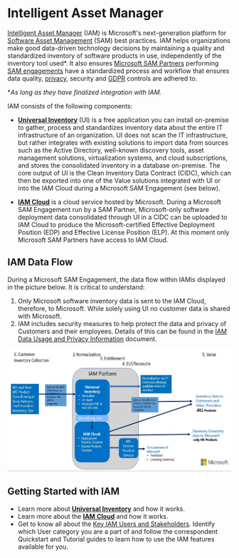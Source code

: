# Intelligent Asset Manager

[Intelligent Asset Manager](https://aka.ms/SAMIAM) (IAM) is Microsoft's next-generation platform for [Software Asset Management](https://www.microsoft.com/sam) (SAM) best practices. IAM helps organizations make good data-driven technology decisions by maintaining a quality and standardized inventory of software products in use, independently of the inventory tool used*. It also ensures [Microsoft SAM Partners](https://www.microsoft.com/sam/programs-sampartner.aspx) performing [SAM engagements](https://www.microsoft.com/sam/programs-engagements.aspx) have a standardized process and workflow that ensures data quality, [privacy](https://privacy.microsoft.com), security and [GDPR](https://www.microsoft.com/it-it/trustcenter/privacy/gdpr) controls are adhered to.

**As long as they have finalized integration with IAM.*

IAM consists of the following components:

- **[Universal Inventory](Overview/UI.md)** (UI) is a free application you can install on-premise to gather, process and standardizes inventory data about the entire IT infrastructure of an organization. UI does not scan the IT infrastructure, but rather integrates with existing solutions to import data from sources such as the Active Directory, well-known discovery tools, asset management solutions, virtualization systems, and cloud subscriptions, and stores the consolidated inventory in a database on-premise. The core output of UI is the Clean Inventory Data Contract (CIDC), which can then be exported into one of the Value solutions integrated with UI or into the IAM Cloud during a Microsoft SAM Engagement (see below).

- **[IAM Cloud](Overview/IAMCloud.md)** is a cloud service hosted by Microsoft. During a Microsoft SAM Engagement run by a SAM Partner, Microsoft-only software deployment data consolidated through UI in a CIDC can be uploaded to IAM Cloud to produce the Microsoft-certified Effective Deployment Position (EDP) and Effective License Position (ELP). At this moment only Microsoft SAM Partners have access to IAM Cloud.

## IAM Data Flow

During a Microsoft SAM Engagement, the data flow within IAMis displayed in the picture below. It is critical to understand:

1. Only Microsoft software inventory data is sent to the IAM Cloud, therefore, to Microsoft. While solely using UI no customer data is shared with Microsoft.
1. IAM includes security measures to help protect the data and privacy of Customers and their employees. Details of this can be found in the [IAM Data Usage and Privacy Information](https://aka.ms/iamdatausage) document.

![IAM Data Flow](media/Data_Flow_IAM.jpg)

## Getting Started with IAM

- Learn more about [**Universal Inventory**](Overview/UI.md) and how it works.  
- Learn more about the [**IAM Cloud**](Overview/IAMCloud.md) and how it works.
- Get to know all about the [Key IAM Users and Stakeholders](Overview/key-users.md). Identify which User category you are a part of and follow the correspondent Quickstart and Tutorial guides to learn how to use the IAM features available for you.